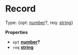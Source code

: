 <!-- Generated by documentation.js. Update this documentation by updating the source code. -->

# Record

Type: {opt: [number](https://developer.mozilla.org/en-US/docs/Web/JavaScript/Reference/Global_Objects/Number)?, req: [string](https://developer.mozilla.org/en-US/docs/Web/JavaScript/Reference/Global_Objects/String)}

**Properties**

-   `opt` **[number](https://developer.mozilla.org/en-US/docs/Web/JavaScript/Reference/Global_Objects/Number)?** 
-   `req` **[string](https://developer.mozilla.org/en-US/docs/Web/JavaScript/Reference/Global_Objects/String)** 
